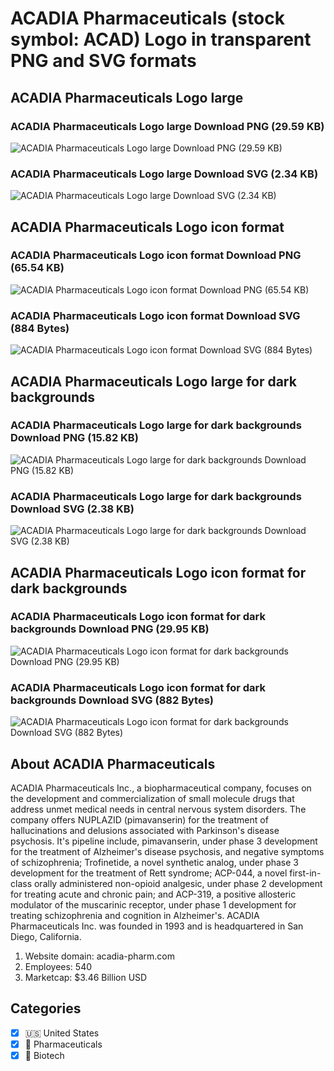 # ACADIA Pharmaceuticals (stock symbol: ACAD) Logo in transparent PNG and SVG formats

## ACADIA Pharmaceuticals Logo large

### ACADIA Pharmaceuticals Logo large Download PNG (29.59 KB)

![ACADIA Pharmaceuticals Logo large Download PNG (29.59 KB)](/img/orig/ACAD_BIG-542971b8.png)

### ACADIA Pharmaceuticals Logo large Download SVG (2.34 KB)

![ACADIA Pharmaceuticals Logo large Download SVG (2.34 KB)](/img/orig/ACAD_BIG-24eb7e58.svg)

## ACADIA Pharmaceuticals Logo icon format

### ACADIA Pharmaceuticals Logo icon format Download PNG (65.54 KB)

![ACADIA Pharmaceuticals Logo icon format Download PNG (65.54 KB)](/img/orig/ACAD-3913bed8.png)

### ACADIA Pharmaceuticals Logo icon format Download SVG (884 Bytes)

![ACADIA Pharmaceuticals Logo icon format Download SVG (884 Bytes)](/img/orig/ACAD-80523509.svg)

## ACADIA Pharmaceuticals Logo large for dark backgrounds

### ACADIA Pharmaceuticals Logo large for dark backgrounds Download PNG (15.82 KB)

![ACADIA Pharmaceuticals Logo large for dark backgrounds Download PNG (15.82 KB)](/img/orig/ACAD_BIG.D-a12df15e.png)

### ACADIA Pharmaceuticals Logo large for dark backgrounds Download SVG (2.38 KB)

![ACADIA Pharmaceuticals Logo large for dark backgrounds Download SVG (2.38 KB)](/img/orig/ACAD_BIG.D-f3a8b377.svg)

## ACADIA Pharmaceuticals Logo icon format for dark backgrounds

### ACADIA Pharmaceuticals Logo icon format for dark backgrounds Download PNG (29.95 KB)

![ACADIA Pharmaceuticals Logo icon format for dark backgrounds Download PNG (29.95 KB)](/img/orig/ACAD.D-951b6e0a.png)

### ACADIA Pharmaceuticals Logo icon format for dark backgrounds Download SVG (882 Bytes)

![ACADIA Pharmaceuticals Logo icon format for dark backgrounds Download SVG (882 Bytes)](/img/orig/ACAD.D-4d39eb81.svg)

## About ACADIA Pharmaceuticals

ACADIA Pharmaceuticals Inc., a biopharmaceutical company, focuses on the development and commercialization of small molecule drugs that address unmet medical needs in central nervous system disorders. The company offers NUPLAZID (pimavanserin) for the treatment of hallucinations and delusions associated with Parkinson's disease psychosis. It's pipeline include, pimavanserin, under phase 3 development for the treatment of Alzheimer's disease psychosis, and negative symptoms of schizophrenia; Trofinetide, a novel synthetic analog, under phase 3 development for the treatment of Rett syndrome; ACP-044, a novel first-in-class orally administered non-opioid analgesic, under phase 2 development for treating acute and chronic pain; and ACP-319, a positive allosteric modulator of the muscarinic receptor, under phase 1 development for treating schizophrenia and cognition in Alzheimer's. ACADIA Pharmaceuticals Inc. was founded in 1993 and is headquartered in San Diego, California.

1. Website domain: acadia-pharm.com
2. Employees: 540
3. Marketcap: $3.46 Billion USD


## Categories
- [x] 🇺🇸 United States
- [x] 💊 Pharmaceuticals
- [x] 🧬 Biotech
